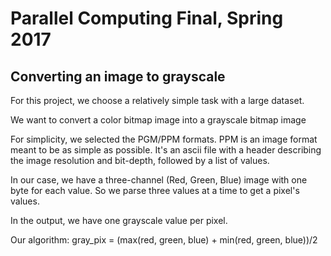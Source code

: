 # Parallel Computing Final, Spring 2017

## Converting an image to grayscale

For this project, we choose a relatively simple task with a large dataset.

We want to convert a color bitmap image into a grayscale bitmap image

For simplicity, we selected the PGM/PPM formats.  PPM is an image format meant to be as simple as possible.  It's an ascii file with a header describing the image resolution and bit-depth, followed by a list of values.

In our case, we have a three-channel (Red, Green, Blue) image with one byte for each value.  So we parse three values at a time to get a pixel's values.

In the output, we have one grayscale value per pixel.

Our algorithm: gray_pix = (max(red, green, blue) + min(red, green, blue))/2
